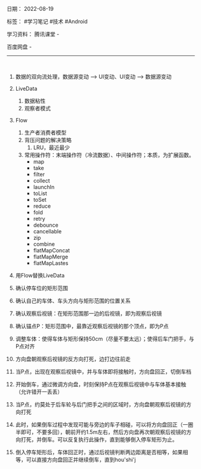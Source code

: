 日期： 2022-08-19

标签： #学习笔记 #技术 #Android 

学习资料： 
腾讯课堂 - 

百度网盘 - 

---
<br>

1. 数据的双向流处理，数据源变动 --> UI变动、UI变动 --> 数据源变动
2. LiveData
	1. 数据粘性
	2. 观察者模式
3. Flow
	1. 生产者消费者模型
	2. 背压问题的解决策略
		1. LRU，最近最少
	3. 常用操作符：末端操作符（冷流数据）、中间操作符；本质，为扩展函数。
		- map
		- take
		- filter
		- collect
		- launchIn
		- toList
		- toSet
		- reduce
		- fold
		- retry
		- debounce
		- cancellable
		- zip
		- combine
		- flatMapConcat
		- flatMapMerge
		- flatMapLastes
4. 用Flow替换LiveData

1. 确认停车位的矩形范围
2. 确认自己的车体、车头方向与矩形范围的位置关系
3. 确认观察后视镜：在矩形范围那一边的后视镜，即为观察后视镜
4. 确认锚点P：矩形范围中，最靠近观察后视镜的那个顶点，即为P点
5. 调整车体：使得车体与矩形保持50cm（尽量不要太远）；使得后车门把手，与P点对齐
6. 方向盘朝观察后视镜的反方向打死，边打边往前走
7. 当P点，出现在观察后视镜中，并与车体即将接触时，方向盘回正，切倒车档
8. 开始倒车，通过微调方向盘，时刻保持P点在观察后视镜中与车体基本接触（允许错开一丢丢）
9. 当P点，约莫处于后车轮与后门把手之间的区域时，方向盘朝观察后视镜的方向打死
10. 此时，如果倒车过程中发现可能与旁边的车子相碰，可以将方向盘回正（一圈半即可，不要多回），朝前开约1.5m左右，然后方向盘再次朝观察后视镜的方向打死，并倒车。可以反复执行此操作，直到能够倒入停车矩形为止。
11. 倒入停车矩形后，车体回正时，通过后视镜判断两边距离是否相等，如果相等，可以直接方向盘回正并继续倒车，直到hou'shi'j